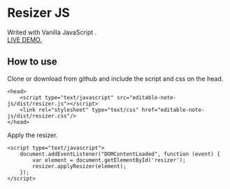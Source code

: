# Resizer JS
Writed with Vanilla JavaScript .
<br>[LIVE DEMO.](https://codepen.io/jonathanmorales990/pen/bGbbNdK)

## **How to use**<br/>
Clone or download from github and include the script and css on the head.<br/> 
```
<head>
	<script type="text/javascript" src="editable-note-js/dist/resizer.js"></script>
    <link rel="stylesheet" type="text/css" href="editable-note-js/dist/resizer.css"/>
</head>
```
Apply the resizer.<br/> 
```
<script type="text/javascript">
	document.addEventListener("DOMContentLoaded", function (event) {
		var element = document.getElementById('resizer');
		resizer.applyResizer(element);
	});
</script>
```

